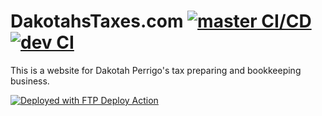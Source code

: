 # DakotahsTaxes.com [![master CI/CD](https://github.com/dalton-baker/dakotahstaxes.com-blazor/actions/workflows/main-cicd.yml/badge.svg?branch=master)](https://github.com/dalton-baker/dakotahstaxes.com-blazor/actions/workflows/main-cicd.yml) [![dev CI](https://github.com/dalton-baker/dakotahstaxes.com-blazor/actions/workflows/dev-ci.yml/badge.svg?branch=dev)](https://github.com/dalton-baker/dakotahstaxes.com-blazor/actions/workflows/dev-ci.yml)

This is a website for Dakotah Perrigo's tax preparing and bookkeeping business.

[<img alt="Deployed with FTP Deploy Action" src="https://img.shields.io/badge/Deployed With-FTP DEPLOY ACTION-%3CCOLOR%3E?style=for-the-badge&color=2b9348">](https://github.com/SamKirkland/FTP-Deploy-Action)
